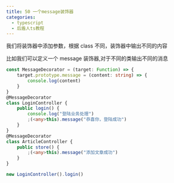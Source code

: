 ```yaml
---
title: 50 一个message装饰器
categories:
  - typescript
  - 后盾人ts教程
---
```


我们将装饰器中添加参数，根据 class 不同，装饰器中输出不同的内容

比如我们可以定义一个 message 装饰器,对于不同的类输出不同的消息

```typescript
const MessageDecorator = (target: Function) => {
	target.prototype.message = (content: string) => {
		console.log(content)
	}
}
@MessageDecorator
class LoginController {
	public login() {
		console.log("登陆业务处理")
		;(<any>this).message("恭喜你，登陆成功")
	}
}
@MessageDecorator
class ArticleController {
	public store() {
		;(<any>this).message("添加文章成功")
	}
}

new LoginController().login()
```

